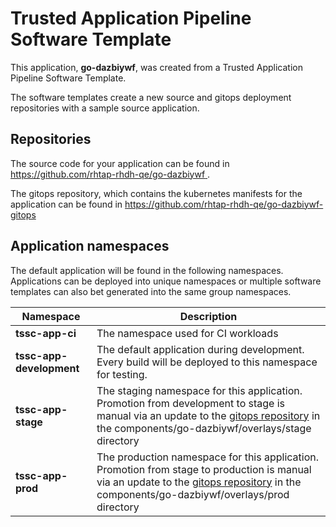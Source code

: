 # Trusted Application Pipeline Software Template

This application, **go-dazbiywf**, was created from a Trusted Application Pipeline Software Template.

The software templates create a new source and gitops deployment repositories with a sample source application. 

## Repositories

The source code for your application can be found in [https://github.com/rhtap-rhdh-qe/go-dazbiywf ](https://github.com/rhtap-rhdh-qe/go-dazbiywf ).
 
The gitops repository, which contains the kubernetes manifests for the application can be found in 
[https://github.com/rhtap-rhdh-qe/go-dazbiywf-gitops ](https://github.com/rhtap-rhdh-qe/go-dazbiywf-gitops ) 

## Application namespaces 

The default application will be found in the following namespaces. Applications can be deployed into unique namespaces or multiple software templates can also bet generated into the same group namespaces.  

|  Namespace   |  Description   |  
| -------- | -------- |
| **tssc-app-ci** | The namespace used for CI workloads |
| **tssc-app-development** | The default application during development. Every build will be deployed to this namespace for testing. |
| **tssc-app-stage** | The staging namespace for this application. Promotion from development to stage is manual via an update to the [gitops repository](https://github.com/rhtap-rhdh-qe/go-dazbiywf-gitops ) in the components/go-dazbiywf/overlays/stage directory |
| **tssc-app-prod** | The production namespace for this application. Promotion from stage to production is manual via an update to the [gitops repository](https://github.com/rhtap-rhdh-qe/go-dazbiywf-gitops ) in the components/go-dazbiywf/overlays/prod directory |